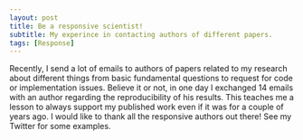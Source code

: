 ```yaml
---
layout: post
title: Be a responsive scientist! 
subtitle: My experince in contacting authors of different papers.  
tags: [Response]
---
```

Recently, I send a lot of emails to authors of papers related to my research about different things from basic fundamental questions to request for code or implementation issues. Believe it or not, in one day I exchanged 14 emails with an author regarding the reproducibility of his results. This teaches me a lesson to always support my published work even if it was for a couple of years ago. I would like to thank all the responsive authors out there! See my Twitter for some examples.  
